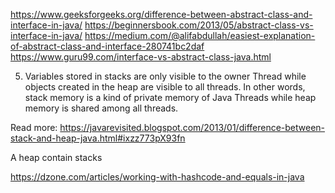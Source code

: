 

https://www.geeksforgeeks.org/difference-between-abstract-class-and-interface-in-java/
https://beginnersbook.com/2013/05/abstract-class-vs-interface-in-java/
https://medium.com/@alifabdullah/easiest-explanation-of-abstract-class-and-interface-280741bc2daf
https://www.guru99.com/interface-vs-abstract-class-java.html


5) Variables stored in stacks are only visible to the owner Thread while objects created in the heap are visible to all threads. In other words, stack memory is a kind of private memory of Java Threads while heap memory is shared among all threads.

Read more: https://javarevisited.blogspot.com/2013/01/difference-between-stack-and-heap-java.html#ixzz773pX93fn

A heap contain stacks

https://dzone.com/articles/working-with-hashcode-and-equals-in-java